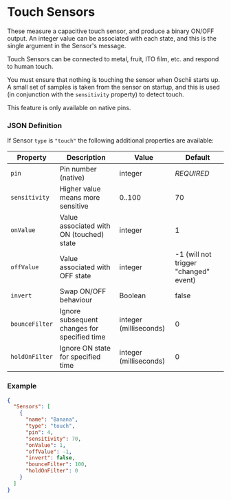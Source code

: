 # Touch Sensors

These measure a capacitive touch sensor, and produce a binary ON/OFF output. An integer value can be associated with 
each state, and this is the single argument in the Sensor's message.

Touch Sensors can be connected to metal, fruit, ITO film, etc. and respond to human touch.

You must ensure that nothing is touching the sensor when Oschii starts up. A small set of
samples is taken from the sensor on startup, and this is used (in conjunction with the
`sensitivity` property) to detect touch.

This feature is only available on native pins.

### JSON Definition

If Sensor `type` is `"touch"` the following additional properties are available:

| Property       | Description                                  | Value                  | Default                               |
|----------------|----------------------------------------------|------------------------|---------------------------------------|
| `pin`          | Pin number (native)                          | integer                | *REQUIRED*                            |
| `sensitivity`  | Higher value means more sensitive            | 0..100                 | 70                                    |
| `onValue`      | Value associated with ON (touched) state     | integer                | 1                                     |
| `offValue`     | Value associated with OFF state              | integer                | -1 (will not trigger "changed" event) |
| `invert`       | Swap ON/OFF behaviour                        | Boolean                | false                                 |
| `bounceFilter` | Ignore subsequent changes for specified time | integer (milliseconds) | 0                                     |
| `holdOnFilter` | Ignore ON state for specified time           | integer (milliseconds) | 0                                     |

### Example

```json
{
  "Sensors": [
    {
      "name": "Banana",
      "type": "touch",
      "pin": 4,
      "sensitivity": 70,
      "onValue": 1,
      "offValue": -1,
      "invert": false,
      "bounceFilter": 100,
      "holdOnFilter": 0
    }
  ]
}
```
